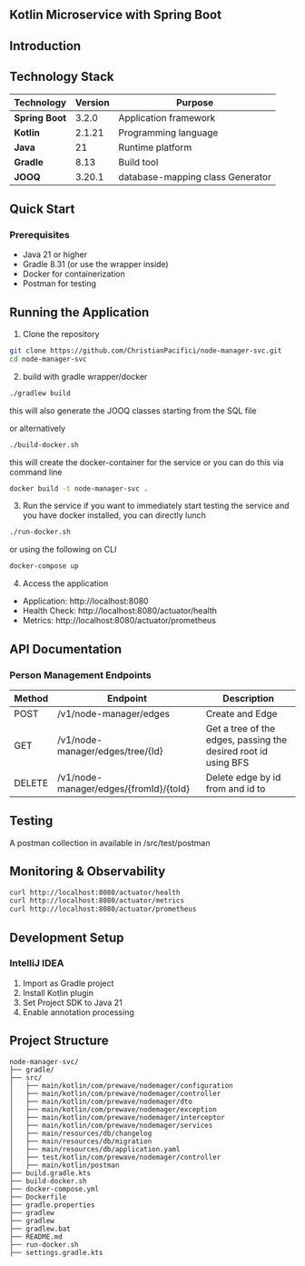 ## Kotlin Microservice with Spring Boot  

## Introduction


## Technology Stack

| Technology      | Version | Purpose                          |
|-----------------|---------|----------------------------------|
| **Spring Boot** | 3.2.0   | Application framework            |
| **Kotlin**      | 2.1.21  | Programming language             |
| **Java**        | 21      | Runtime platform                 |
| **Gradle**      | 8.13    | Build tool                       |
| **JOOQ**        | 3.20.1  | database-mapping class Generator |


## Quick Start

### Prerequisites

- Java 21 or higher
- Gradle 8.31 (or use the wrapper inside)
- Docker for containerization
- Postman for testing


## Running the Application

1. Clone the repository

```bash
git clone https://github.com/ChristianPacifici/node-manager-svc.git
cd node-manager-svc
```

2. build with gradle wrapper/docker

```bash
./gradlew build
```
this will also generate the JOOQ classes starting from the SQL file

or alternatively 
```bash
./build-docker.sh
```
this will create the docker-container for the service
or you can do this via command line 

```bash
docker build -t node-manager-svc .
```

3. Run the service
if you want to immediately start testing the service and you have docker 
 installed, you can directly lunch

```bash
./run-docker.sh
```
or using the following on CLI

```bash
docker-compose up
```

4. Access the application

- Application: http://localhost:8080
- Health Check: http://localhost:8080/actuator/health
- Metrics: http://localhost:8080/actuator/prometheus

## API Documentation

### Person Management Endpoints

| Method | Endpoint                               | Description                                                    |
|--------|----------------------------------------|----------------------------------------------------------------|
| POST   | /v1/node-manager/edges                 | Create and Edge                                                |
| GET    | /v1/node-manager/edges/tree/{Id}       | Get a tree of the edges, passing the desired root id using BFS |
| DELETE | /v1/node-manager/edges/{fromId}/{toId} | Delete edge by id from and id to                               |

## Testing
A postman collection in available in /src/test/postman

## Monitoring & Observability

```bash
curl http://localhost:8080/actuator/health
curl http://localhost:8080/actuator/metrics
curl http://localhost:8080/actuator/prometheus
```


##  Development Setup

### IntelliJ IDEA

1. Import as Gradle project
2. Install Kotlin plugin
3. Set Project SDK to Java 21
4. Enable annotation processing


## Project Structure

```text
node-manager-svc/
├── gradle/
├── src/
│   ├── main/kotlin/com/prewave/nodemager/configuration
│   ├── main/kotlin/com/prewave/nodemager/controller
│   ├── main/kotlin/com/prewave/nodemager/dto
│   ├── main/kotlin/com/prewave/nodemager/exception
│   ├── main/kotlin/com/prewave/nodemager/interceptor
│   ├── main/kotlin/com/prewave/nodemager/services
│   ├── main/resources/db/changelog
│   ├── main/resources/db/migration
│   ├── main/resources/db/application.yaml
│   ├── test/kotlin/com/prewave/nodemager/controller
│   ├── main/kotlin/postman
├── build.gradle.kts
├── build-docker.sh
├── docker-compose.yml
├── Dockerfile
├── gradle.properties
├── gradlew
├── gradlew
├── gradlew.bat
├── README.md
├── run-docker.sh
├── settings.gradle.kts
```
